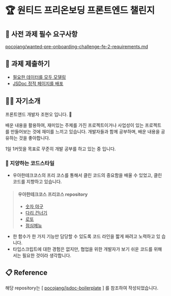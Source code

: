 # 🏆 원티드 프리온보딩 프론트엔드 챌린지

## 🎯 사전 과제 필수 요구사항

[pocojang/wanted-pre-onboarding-challenge-fe-2-requirements.md](https://gist.github.com/pocojang/3c3d4470a3d2a978b5ebfb3f613e40fa#file-wanted-pre-onboarding-challenge-fe-2-requirements-md)

## 📌 과제 제출하기

- [필요한 데이터를 모두 모델링](./src/index.js)
- [JSDoc 정적 페이지를 배포](https://letsjo.github.io/wanted-pre-onboarding-challenge-fe-2/)

## 👨‍💻 자기소개

프론트앤드 개발자 조현오 입니다. 👋

배운 내용을 활용하여, 재미있는 주제를 가진 프로젝트이거나 사업성이 있는 프로젝트
를 만들어보는 것에 재미를 느끼고 있습니다. 개발자들과 함께 공부하며, 배운 내용을
공유하는 것을 좋아합니다.

1일 1커밋을 목표로 꾸준히 개발 공부를 하고 있는 중 입니다.

### 🎨 지양하는 코드스타일

- 우아한테크코스의 프리 코스를 통해서 클린 코드의 중요함을 배울 수 있었고, 클린
  코드를 지향하고 있습니다.

> #### 우아한테크코스 프리코스 repository
>
> - [숫자 야구](https://github.com/letsjo/javascript-baseball)
> - [다리 건너기](https://github.com/letsjo/javascript-bridge)
> - [로또](https://github.com/letsjo/javascript-lotto)
> - [점심메뉴](https://github.com/letsjo?tab=repositories)

- 한 함수가 한 가지 기능만 담당할 수 있도록 코드 라인을 짧게 짜려고 노력하고 있
  습니다.
- 타입스크립트에 대한 경험은 없지만, 협업을 위한 개발자가 보기 쉬운 코드를 위해
  서는 필요한 것이라 생각합니다.

## 📋 Reference

해당 repository는 [
[pocojang/jsdoc-boilerplate](https://github.com/pocojang/jsdoc-boilerplate) ] 를
참조하여 작성되었습니다.
